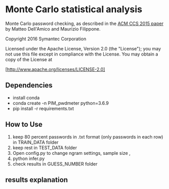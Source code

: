 # Monte Carlo statistical analysis 

Monte Carlo password checking, as described in the
[ACM CCS 2015 paper](http://www.eurecom.fr/~filippon/Publications/ccs15.pdf)
by Matteo Dell'Amico and Maurizio Filippone.

Copyright 2016 Symantec Corporation

Licensed under the Apache License, Version 2.0 (the "License");
you may not use this file except in compliance with the License.
You may obtain a copy of the License at

[http://www.apache.org/licenses/LICENSE-2.0]


## Dependencies

- install conda
- conda create -n PIM_pwdmeter python=3.6.9
- pip install -r requirements.txt

## How to Use

1. keep 80 percent passwords in .txt format (only passwords in each row) in TRAIN_DATA folder
2. keep rest in TEST_DATA folder
3. Open config.py to change ngram settings, sample size , 
4. python infer.py
5. check results in GUESS_NUMBER folder

## results explanation

